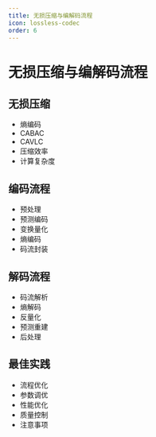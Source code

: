 ```yaml
---
title: 无损压缩与编解码流程
icon: lossless-codec
order: 6
---
```


# 无损压缩与编解码流程

## 无损压缩
- 熵编码
- CABAC
- CAVLC
- 压缩效率
- 计算复杂度

## 编码流程
- 预处理
- 预测编码
- 变换量化
- 熵编码
- 码流封装

## 解码流程
- 码流解析
- 熵解码
- 反量化
- 预测重建
- 后处理

## 最佳实践
- 流程优化
- 参数调优
- 性能优化
- 质量控制
- 注意事项
